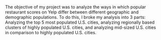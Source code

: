 The objective of my project was to analyze the ways in which popular restaurant scores on Yelp differ between different geographic and demographic populations. To do this, I broke my analysis into 3 parts: Analyzing the top 5 most populated U.S. cities, analyzing regionally based clusters of highly populated U.S. cities, and analyzing mid-sized U.S. cities in comparison to highly populated U.S. cities.
